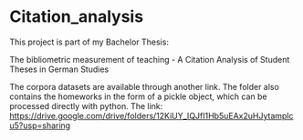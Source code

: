 # Citation_analysis

This project is part of my Bachelor Thesis:

The bibliometric measurement of teaching - A Citation Analysis of Student Theses in German Studies

The corpora datasets are available through another link. The folder also contains the homeworks in the form of a pickle object, which can be processed directly with python.
The link:
https://drive.google.com/drive/folders/12KiUY_IQJfI1Hb5uEAx2uHJytamplcu5?usp=sharing
